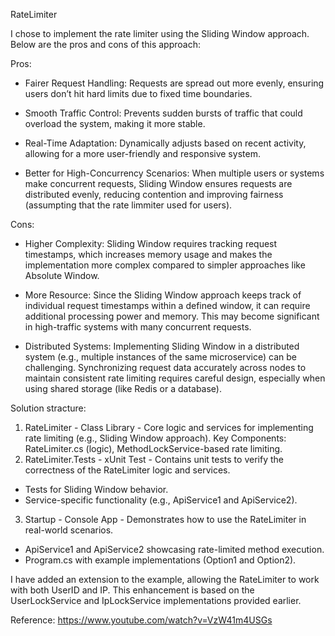 RateLimiter

I chose to implement the rate limiter using the Sliding Window approach. Below are the pros and cons of this approach:

Pros:

* Fairer Request Handling:
  Requests are spread out more evenly, ensuring users don’t hit hard limits due to fixed time boundaries.

* Smooth Traffic Control:
  Prevents sudden bursts of traffic that could overload the system, making it more stable.

* Real-Time Adaptation:
  Dynamically adjusts based on recent activity, allowing for a more user-friendly and responsive system.
  
* Better for High-Concurrency Scenarios:
  When multiple users or systems make concurrent requests, Sliding Window ensures requests are distributed evenly, reducing contention and improving fairness (assumpting that the rate limmiter used for users).

Cons:

* Higher Complexity:
  Sliding Window requires tracking request timestamps, which increases memory usage and makes the implementation more complex compared to simpler approaches like Absolute Window.

* More Resource:
   Since the Sliding Window approach keeps track of individual request timestamps within a defined window, it can require additional processing power and memory. 
   This may become significant in high-traffic systems with many concurrent requests.

* Distributed Systems:
  Implementing Sliding Window in a distributed system (e.g., multiple instances of the same microservice) can be challenging. 
  Synchronizing request data accurately across nodes to maintain consistent rate limiting requires careful design, especially when using shared storage (like Redis or a database).

Solution stracture:
1. RateLimiter - Class Library - Core logic and services for implementing rate limiting (e.g., Sliding Window approach).
Key Components: RateLimiter.cs (logic), MethodLockService-based rate limiting.
2. RateLimiter.Tests - xUnit Test - Contains unit tests to verify the correctness of the RateLimiter logic and services.
- Tests for Sliding Window behavior.
- Service-specific functionality (e.g., ApiService1 and ApiService2).
3. Startup - Console App - Demonstrates how to use the RateLimiter in real-world scenarios.
- ApiService1 and ApiService2 showcasing rate-limited method execution.
- Program.cs with example implementations (Option1 and Option2).

I have added an extension to the example, allowing the RateLimiter to work with both UserID and IP.
This enhancement is based on the UserLockService and IpLockService implementations provided earlier.
 
Reference:
 https://www.youtube.com/watch?v=VzW41m4USGs
